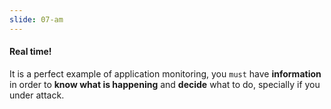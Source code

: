 ```yaml
---
slide: 07-am
---
```


#### Real time!

It is a perfect example of application monitoring, you `must` have **information** in order to **know what is happening** and **decide** what to do, specially if you under attack.